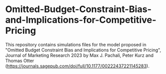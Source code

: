 # Omitted-Budget-Constraint-Bias-and-Implications-for-Competitive-Pricing

This repository contains simulations files for the model proposed in "Omitted Budget Constraint Bias and Implications for Competitive Pricing", Journal of Marketing Research 2023 by Max J. Pachali, Peter Kurz and Thomas Otter (https://journals.sagepub.com/doi/full/10.1177/00222437221145283).


